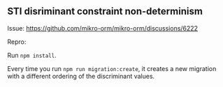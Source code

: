 ## STI disriminant constraint non-determinism

Issue: https://github.com/mikro-orm/mikro-orm/discussions/6222

Repro:

Run `npm install`.

Every time you run `npm run migration:create`, it creates a new migration with a different ordering of the discriminant values.

